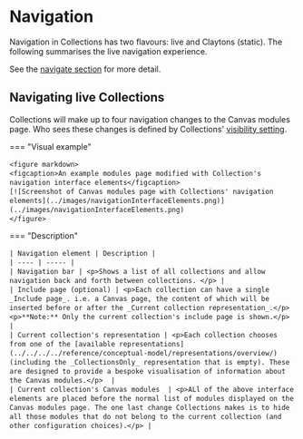# Navigation

Navigation in Collections has two flavours: live and Claytons (static). The following summarises the live navigation experience.

See the [navigate section](../../../navigate/navigate-options.md) for more detail.

## Navigating live Collections

Collections will make up to four navigation changes to the Canvas modules page. Who sees these changes is defined by Collections' [visibility setting](../../../../reference/lifecycle/visibility/overview/). 

=== "Visual example"

	<figure markdown>
	<figcaption>An example modules page modified with Collection's navigation interface elements</figcaption>
	[![Screenshot of Canvas modules page with Collections' navigation elements](../images/navigationInterfaceElements.png)](../images/navigationInterfaceElements.png)
	</figure>


=== "Description"

	| Navigation element | Description |
	| ---- | ----- |
	| Navigation bar | <p>Shows a list of all collections and allow navigation back and forth between collections. </p> |
	| Include page (optional) | <p>Each collection can have a single _Include page_. i.e. a Canvas page, the content of which will be inserted before or after the _Current collection representation_.</p><p>**Note:** Only the current collection's include page is shown.</p> |
	| Current collection's representation | <p>Each collection chooses from one of the [available representations](../../../../reference/conceptual-model/representations/overview/) (including the _CollectionsOnly_ representation that is empty). These are designed to provide a bespoke visualisation of information about the Canvas modules.</p>  |
	| Current collection's Canvas modules  | <p>ALl of the above interface elements are placed before the normal list of modules displayed on the Canvas modules page. The one last change Collections makes is to hide all those modules that do not belong to the current collection (and other configuration choices).</p> |

